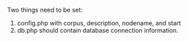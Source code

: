 Two things need to be set:

1. config.php with corpus, description, nodename, and start
2. db.php should contain database connection information.
